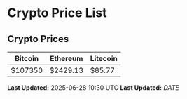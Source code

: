 # Crypto Price List

## Crypto Prices
| Bitcoin | Ethereum | Litecoin |
| ------- | -------- | -------- |
| $107350 | $2429.13 | $85.77 |
**Last Updated:** 2025-06-28 10:30 UTC
**Last Updated:** $DATE$
